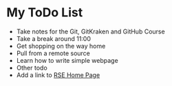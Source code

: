 # My ToDo List

+ Take notes for the Git, GitKraken and GitHub Course
+ Take a break around 11:00
+ Get shopping on the way home
+ Pull from a remote source
+ Learn how to write simple webpage
+ Other todo
+ Add a link to [RSE Home Page](http://rse.shef.ac.uk)
